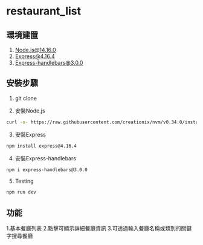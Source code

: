 # restaurant_list

## 環境建置
1. Node.js@14.16.0
2. Express@4.16.4
3. Express-handlebars@3.0.0

## 安裝步驟
1. git clone 

2. 安裝Node.js 

```bash
curl -o- https://raw.githubusercontent.com/creationix/nvm/v0.34.0/install.sh | bash
```

3. 安裝Express

```bash
npm install express@4.16.4
```

4. 安裝Express-handlebars
```bash
npm i express-handlebars@3.0.0
```

5. Testing 

```bash 
npm run dev
```

## 功能
1.基本餐廳列表
2.點擊可顯示詳細餐廳資訊
3.可透過輸入餐廳名稱或類別的關鍵字搜尋餐廳


